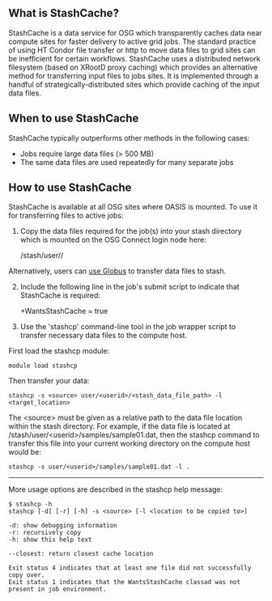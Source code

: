 [title]: - "Transferring data with StashCache"

What is StashCache?
-------------------

StashCache is a data service for OSG which transparently caches data near compute sites for faster delivery to active grid jobs.  The standard practice of using HT Condor file transfer or http to move data files to grid sites can be inefficient for certain workflows.  StashCache uses a distributed network filesystem (based on XRootD proxy caching) which provides an alternative method for transferring input files to jobs sites.  It is implemented through a handful of strategically-distributed sites which provide caching of the input data files.

When to use StashCache
-----------------------

StashCache typically outperforms other methods in the following cases:

* Jobs require large data files (> 500 MB)
* The same data files are used repeatedly for many separate jobs

How to use StashCache
---------------------

StashCache is available at all OSG sites where OASIS is mounted. To use it for transferring files to active jobs:

1)  Copy the data files required for the job(s) into your stash directory which is mounted on the OSG Connect login node here:

	/stash/user/<userid>/

Alternatively, users can [use Globus](<https://support.opensciencegrid.org/solution/articles/5000632397-data-transfer-with-globus>) to transfer data files to stash.

2)  Include the following line in the job's submit script to indicate that StashCache is required:

	+WantsStashCache = true

3)  Use the 'stashcp' command-line tool in the job wrapper script to transfer necessary data files to the compute host.  

First load the stashcp module:

	module load stashcp 

Then transfer your data:
	
	stashcp -s <source> user/<userid>/<stash_data_file_path> -l <target_location>

The <source\> must be given as a relative path to the data file location within the stash directory.  For example, if the data file is located at /stash/user/<userid\>/samples/sample01.dat, then the stashcp command to transfer this file into your current working directory on the compute host would be:

	stashcp -s user/<userid>/samples/sample01.dat -l .
___

More usage options are described in the stashcp help message:

	$ stashcp -h
	stashcp [-d] [-r] [-h] -s <source> [-l <location to be copied to>]

	-d: show debugging information
	-r: recursively copy
	-h: show this help text

	--closest: return closest cache location

	Exit status 4 indicates that at least one file did not successfully copy over.
	Exit status 1 indicates that the WantsStashCache classad was not present in job environment.


